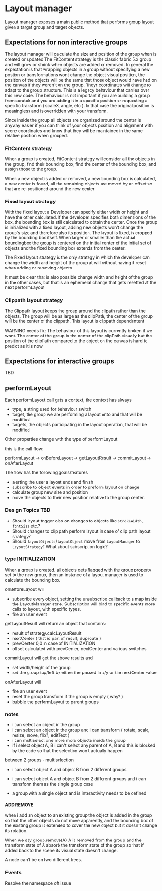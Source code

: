 # Layout manager

Layout manager exposes a main public method that performs group layout given a target group and target objects.

## Expectations for non interactive groups

The layout manager will calculate the size and position of the group when is created or updated
The FitContent strategy is the classic fabric 5.x group and will grow or shrink when objects are added or removed.
In general the expectation is that wrapping objects in a group without specifying a new postion or transformations wont change the object visual position, the position of the objects will be the same that those object would have had on the canvas if they weren't on the group. Theyr coordinates will change to adapt to the group structure.
This is a legacy behaviour that carries over this new code.
The behaviour is not important if you are building a group from scratch and you are adding it in a specific position or requesting a specific transform ( scaleX, angle, etc ). In that case the original position is meaningless and is overridden with your transform.

Since inside the group all objects are organized around the center is anyway easier if you can think of your objects position and alignment with scene coordinates and know that they will be maintained in the same relative position when grouped.

### FitContent strategy

When a group is created, FitContent strategy will consider all the objects in the group, find their bounding box, find the center of the bounding box, and assign those to the group.

When a new object is added or removed, a new bounding box is calculated, a new center is found, all the remaining objects are moved by an offset so that are re-positioned around the new center

### Fixed layout strategy

With the fixed layout a Developer can specify either width or height and have the other calculated.
If the developer specifies both dimensions of the box, the bounding box is still calculated to obtain the center.
Once the group is initialized with a fixed layout, adding new objects won't change the group's size and therefore also its position.
The layout is fixed, is cropped by the bounding box itself.
When larger or smaller than the actual boundingbox the group is centered on the initial center of the initial set of objects and the fixed bounding box extends from the center.

The Fixed layout strategy is the only strategy in which the developer can change the width and height of the group at will without having it reset when adding or removing objects.

It must be clear that is also possible change width and height of the group in the other cases, but that is an ephemeral change that gets resetted at the next performLayout

### Clippath layout strategy

The Clippath layout keeps the group around the clipath rather than the objects. The group will be as large as the clipPath, the center of the group will be the center of the clippath.
This layout is clippath dependentent

WARNING needs fix:
The behaviour of this layout is currently broken if we want.
The center of the group is the center of the clipPath visually but the position of the clipPath compared to the object on the canvas is hard to predict as it is now

## Expectations for interactive groups

TBD

## performLayout

Each performLayout call gets a context, the context has always

- type, a string used for behaviour switch
- target, the group we are performing a layout onto and that will be modified
- targets, the objects participating in the layout operation, that will be modified

Other properties change with the type of performLayout

this is the call flow:

performLayout -> onBeforeLayout -> getLayoutResult -> commitLayout -> onAfterLayout

The flow has the following goals/features:

- alerting the user a layout ends and finish
- subscribe to object events in order to preform layout on change
- calculate group new size and position
- move the objects to their new position relative to the group center.

### Design Topics TBD

- Should layout trigger also on changes to objects like `strokeWidth`, `fontSize` etc.?
- Should changes to clip path perform layout in case of clip path layout strategy?
- Should `layoutObjects`/`layoutObject` move from `LayoutManager` to `LayoutStrategy`? What about subscription logic?

### type INITIALIZATION

When a group is created, all objects gets flagged with the group property set to the new group, then an instance of a layout manager is used to calculate the bounding box.

onBeforeLayout will

- subscribe every object, setting the unsubscribe callback to a map inside the LayoutManager state.
  Subscription will bind to specific events more calls to layout, with specific types.
- fire an user event

getLayoutResult will return an object that contains:

- result of strategy.calcLayoutResult
- nextCenter ( that is part of result, duplicate )
- prevCenter 0,0 in case of INITIALIZATION
- offset calculated with prevCenter, nextCenter and various switches

commitLayout will get the above results and

- set width/height of the group
- set the group top/left by either the passed in x/y or the nextCenter value

onAfterLayout will

- fire an user event
- reset the group transform if the group is empty ( why? )
- bubble the performLayout to parent groups

### notes

- i can select an object in the group
- i can select an object in the group and i can transform ( rotate, scale, resize, move, flip?, editText )
- i can multiselect one more more objects inside the group
- if i select object A, B i can't select any parent of A, B and this is blocked by the code so that the selection won't actually happen

between 2 groups - multiselection

- i can select object A and object B from 2 different groups
- i can select object A and object B from 2 different groups and i can transform them as the single group case

- a group with a single object and is interactivity needs to be defined.

#### ADD REMOVE

when i add an object to an existing group the object is added in the group so that the other objects do not move apparently, and the bounding box of the existing group is extended to cover the new object but it doesn't change its rotation.

When we say group.remove(A) A is removed from the group and the transform state of A absorb the transform state of the group so that if added back to the scene its visual state doesn't change.

A node can't be on two different trees.

### Events

Resolve the namespace off issue
